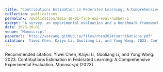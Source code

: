 ```yaml
---
title: "Contributions Estimation in Federated Learning: A Comprehensive Experimental Evaluation"
collection: publications
permalink: /publication/2015-10-01-flce-exp-eval-number-1
exerpt: 'A survey, an experimental evaluation and a benchmark framework.'
date: 2023-10-01
venue: 'Manuscript'
paperurl: 'http://veevang.github.io/files/chen2024contributions.pdf'
citation: 'Yiwei Chen, Kaiyu Li, Guoliang Li, and Yong Wang. 2023. Contributions Estimation in Federated Learning: A Comprehensive Experimental Evaluation. <i>Manuscript</i> (2023).'
---
```

Recommended citation: Yiwei Chen, Kaiyu Li, Guoliang Li, and Yong Wang. 2023. Contributions Estimation in Federated Learning: A Comprehensive Experimental Evaluation. <i>Manuscript</i> (2023).

<div style="display:none">
title: "Paper Title Number 3"
collection: publications
permalink: /publication/2015-10-01-paper-title-number-3
excerpt: 'This paper is about the number 3. The number 4 is left for future work.'
date: 2015-10-01
venue: 'Journal 1'
paperurl: 'http://academicpages.github.io/files/paper3.pdf'
citation: 'Your Name, You. (2015). &quot;Paper Title Number 3.&quot; <i>Journal 1</i>. 1(3).'
---
This paper is about the number 3. The number 4 is left for future work.

[Download paper here](http://academicpages.github.io/files/paper3.pdf)

Recommended citation: Your Name, You. (2015). "Paper Title Number 3." <i>Journal 1</i>. 1(3).
</div>
